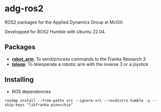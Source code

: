 # adg-ros2
ROS2 packages for the Applied Dynamics Group at McGill.

Developped for ROS2 Humble with Ubuntu 22.04. 

## Packages
* **[robot_arm](robot_arm/README.md)**: To send/process commands to the Franka Research 3
* **[teleop](teleop/README.md)**: To teleoperate a robotic arm with the inverse 3 or a joystick


## Installing
- ROS dependencies
```
rosdep install --from-paths src --ignore-src --rosdistro humble -y --skip-keys "libfranka pinocchio"
```